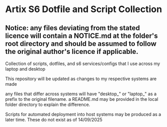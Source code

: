 # Artix S6 Dotfile and Script Collection
## Notice: any files deviating from the stated licence will contain a NOTICE.md at the folder's root directory and should be assumed to follow the original author's licence if applicable.
Collection of scripts, dotfiles, and s6 services/configs that I use across my laptop and desktop

This repository will be updated as changes to my respective systems are made

any files that differ across systems will have "desktop_" or "laptop_" as a prefix to the original filename. a README.md may be provided in the local folder directory to explain the difference.

Scripts for automated deployment into host systems may be produced as a later time. These do not exist as of 14/09/2025
